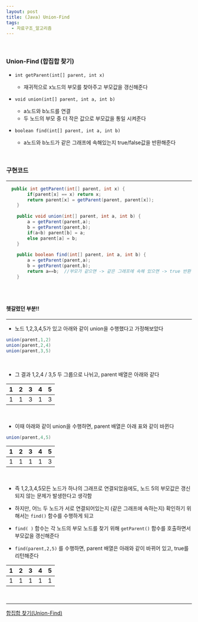 ```yaml
---
layout: post
title: (Java) Union-Find
tags:
  - 자료구조_알고리즘
---
```


<br>

### Union-Find (합집합 찾기)

- `int getParent(int[] parent, int x)`
  - 재귀적으로 x노드의 부모를 찾아주고 부모값을 갱신해준다

- `void union(int[] parent, int a, int b)`
  - a노드와 b노드를 연결
  - 두 노드의 부모 중 더 작은 값으로 부모값을 통일 시켜준다
- `boolean find(int[] parent, int a, int b)`
  - a노드와 b노드가 같은 그래프에 속해있는지 true/false값을 반환해준다

<br>

### 구현코드

---

```java
  public int getParent(int[] parent, int x) {
		if(parent[x] == x) return x;
		return parent[x] = getParent(parent, parent[x]);
	}
	
	public void union(int[] parent, int a, int b) {
		a = getParent(parent,a);
		b = getParent(parent,b);
		if(a<b) parent[b] = a;
		else parent[a] = b; 
	}
	
	public boolean find(int[] parent, int a, int b) {
	    a = getParent(parent,a);
	    b = getParent(parent,b);
	    return a==b;  //부모가 같으면 -> 같은 그래프에 속해 있으면 -> true 반환
	}
```

<br>

<br>

#### 헷갈렸던 부분!!

---

- 노드 1,2,3,4,5가 있고 아래와 같이 union을 수행했다고 가정해보았다

```java
union(parent,1,2)
union(parent,2,4)
union(parent,3,5)
```

<br>

- 그 결과 1,2,4 / 3,5 두 그룹으로 나뉘고, parent 배열은 아래와 같다

| 1    | 2    | 3    | 4    | 5    |
| ---- | ---- | ---- | ---- | ---- |
| 1    | 1    | 3    | 1    | 3    |

<br>

- 이때 아래와 같이 union을 수행하면, parent 배열은 아래 표와 같이 바뀐다

```java
union(parent,4,5)
```

| 1    | 2    | 3    | 4    | 5    |
| ---- | ---- | ---- | ---- | ---- |
| 1    | 1    | 1    | 1    | 3    |

<br>

- 즉 1,2,3,4,5모든 노드가 하나의 그래프로 연결되었음에도, 노드 5의 부모값은 갱신되지 않는 문제가 발생한다고 생각함
- 하지만, 어느 두 노드가 서로 연결되어있는지 (같은 그래프에 속하는지) 확인하기 위해서는 `find()` 함수를 수행하게 되고
- `find( )` 함수는 각 노드의 부모 노드를 찾기 위해 `getParent()` 함수를 호출하면서 부모값을 갱신해준다

- `find(parent,2,5)` 를 수행하면, parent 배열은 아래와 같이 바뀌어 있고, true를 리턴해준다

| 1    | 2    | 3    | 4    | 5    |
| ---- | ---- | ---- | ---- | ---- |
| 1    | 1    | 1    | 1    | 1    |

<br>

---

[합집합 찾기(Union-Find)](https://www.youtube.com/watch?v=AMByrd53PHM)

<br>